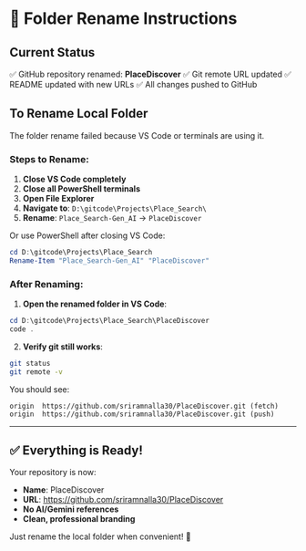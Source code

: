 # 📂 Folder Rename Instructions

## Current Status

✅ GitHub repository renamed: **PlaceDiscover**
✅ Git remote URL updated
✅ README updated with new URLs
✅ All changes pushed to GitHub

## To Rename Local Folder

The folder rename failed because VS Code or terminals are using it.

### Steps to Rename:

1. **Close VS Code completely**
2. **Close all PowerShell terminals**
3. **Open File Explorer**
4. **Navigate to**: `D:\gitcode\Projects\Place_Search\`
5. **Rename**: `Place_Search-Gen_AI` → `PlaceDiscover`

Or use PowerShell after closing VS Code:

```powershell
cd D:\gitcode\Projects\Place_Search
Rename-Item "Place_Search-Gen_AI" "PlaceDiscover"
```

### After Renaming:

1. **Open the renamed folder in VS Code**:

```powershell
cd D:\gitcode\Projects\Place_Search\PlaceDiscover
code .
```

2. **Verify git still works**:

```bash
git status
git remote -v
```

You should see:

```
origin  https://github.com/sriramnalla30/PlaceDiscover.git (fetch)
origin  https://github.com/sriramnalla30/PlaceDiscover.git (push)
```

---

## ✅ Everything is Ready!

Your repository is now:

- **Name**: PlaceDiscover
- **URL**: https://github.com/sriramnalla30/PlaceDiscover
- **No AI/Gemini references**
- **Clean, professional branding**

Just rename the local folder when convenient! 🚀
